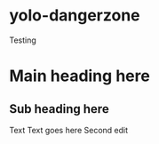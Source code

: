 yolo-dangerzone
===============
Testing
# Main heading here
## Sub heading here
Text
Text goes here
Second edit
